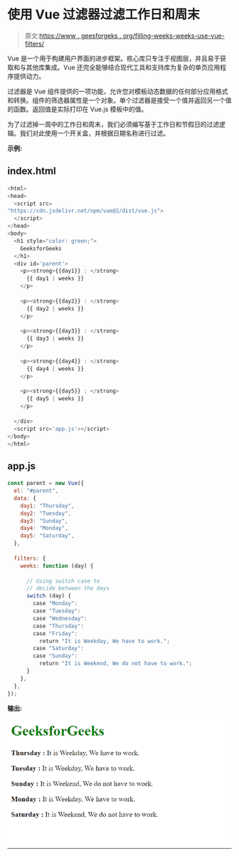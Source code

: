 # 使用 Vue 过滤器过滤工作日和周末

> 原文:[https://www . geesforgeks . org/filling-weeks-weeks-use-vue-filters/](https://www.geeksforgeeks.org/filtering-weekdays-and-weekends-using-vue-filters/)

Vue 是一个用于构建用户界面的进步框架。核心库只专注于视图层，并且易于获取和与其他库集成。Vue 还完全能够结合现代工具和支持库为复杂的单页应用程序提供动力。

过滤器是 Vue 组件提供的一项功能，允许您对模板动态数据的任何部分应用格式和转换。组件的筛选器属性是一个对象。单个过滤器是接受一个值并返回另一个值的函数。返回值是实际打印在 Vue.js 模板中的值。

为了过滤掉一周中的工作日和周末，我们必须编写基于工作日和节假日的过滤逻辑。我们对此使用一个开关盒，并根据日期名称进行过滤。

**示例:**

## index.html

```js
<html>
<head>
  <script src=
"https://cdn.jsdelivr.net/npm/vue@2/dist/vue.js">
  </script>
</head>
<body>
  <h1 style="color: green;">
    GeeksforGeeks
  </h1>
  <div id='parent'>
    <p><strong>{{day1}} : </strong> 
      {{ day1 | weeks }}
    </p>

    <p><strong>{{day2}} : </strong> 
      {{ day2 | weeks }}
    </p>

    <p><strong>{{day3}} : </strong>
      {{ day3 | weeks }}
    </p>

    <p><strong>{{day4}} : </strong>
      {{ day4 | weeks }}
    </p>

    <p><strong>{{day5}} : </strong>
      {{ day5 | weeks }}
    </p>

  </div>
  <script src='app.js'></script>
</body>
</html>
```

## app.js

```js
const parent = new Vue({
  el: "#parent",
  data: {
    day1: "Thursday",
    day2: "Tuesday",
    day3: "Sunday",
    day4: "Monday",
    day5: "Saturday",
  },

  filters: {
    weeks: function (day) {

      // Using switch case to
      // decide between the days
      switch (day) {
        case "Monday":
        case "Tuesday":
        case "Wednesday":
        case "Thursday":
        case "Friday":
          return "It is Weekday, We have to work.";
        case "Saturday":
        case "Sunday":
          return "It is Weekend, We do not have to work.";
      }
    },
  },
});
```

**输出:**

![](img/ed576c7f0aae5565d351d6a892baa1cb.png)